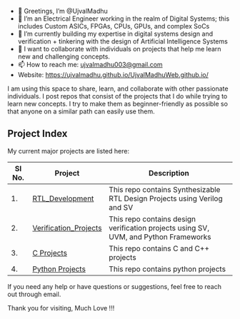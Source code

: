 - 🙏 Greetings, I’m @UjvalMadhu
- 👀 I’m an Electrical Engineer working in the realm of Digital Systems; this includes Custom ASICs, FPGAs, CPUs, GPUs, and complex SoCs
- 🌱 I’m currently building my expertise in digital systems design and verification + tinkering with the design of Artificial Intelligence Systems 
- 💞️ I want to collaborate with individuals on projects that help me learn new and challenging concepts.
- 📫 How to reach me: ujvalmadhu003@gmail.com
- Website: https://ujvalmadhu.github.io/UjvalMadhuWeb.github.io/

I am using this space to share, learn, and collaborate with other passionate individuals. I post repos that consist of the projects that I do while trying to learn new concepts. I try to make them as beginner-friendly as possible so that anyone on a similar path can easily use them.


## Project Index
My current major projects are listed here:

| Sl No. | Project | Description |
|--------|----------|------------|
| 1.    | [RTL_Development](https://github.com/UjvalMadhu/RTL_Development) | This repo contains Synthesizable RTL Design Projects using Verilog and SV |
| 2.    | [Verification_Projects](https://github.com/UjvalMadhu/Verification-Projects) | This repo contains design verification projects using SV, UVM, and Python Frameworks |
| 3.    | [C Projects](https://github.com/UjvalMadhu/C-Projects) | This repo contains C and C++ projects |
| 4.    | [Python Projects](https://github.com/UjvalMadhu/Python-Projects) | This repo contains python projects |



If you need any help or have questions or suggestions, feel free to reach out through email.

Thank you for visiting, Much Love !!! 

<!---
UjvalMadhu/UjvalMadhu is a ✨ special ✨ repository because its `README.md` [this file) appears on your GitHub profile.
You can click the Preview link to take a look at your changes.
--->
